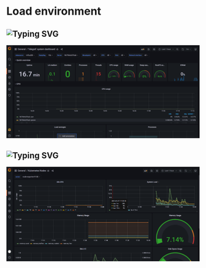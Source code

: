 # Load environment 

## ![Typing SVG](https://readme-typing-svg.herokuapp.com?color=%2336BCF7&lines=telegraf)
<a><img src=https://github.com/AVKretov/load_env/blob/main/pics/telegraf.png></a>

## ![Typing SVG](https://readme-typing-svg.herokuapp.com?color=%2336BCF7&lines=prometheus)
<a><img src=https://github.com/AVKretov/load_env/blob/main/pics/prometheus.png></a>
